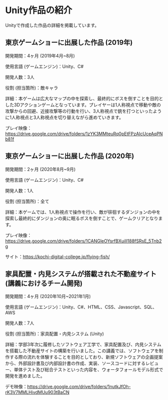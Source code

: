 # Unity作品の紹介
Unityで作成した作品の詳細を掲載しています。

## 東京ゲームショーに出展した作品 (2019年)
開発期間：4ヶ月 (2019年4月~8月)

使用言語 (ゲームエンジン)：Unity、C#

開発人数：3人

役割 (担当箇所)：敵キャラ

詳細：本ゲームは広大なマップの中を探索し、最終的にボスを倒すことを目的とした3Dアクションゲームとなっています。プレイヤーは1人称視点で移動や敵の攻撃からの回避、近接攻撃等の行動を行い、3人称視点で銃を打つといったように1人称視点と3人称視点を切り替えながら進めていきます。



プレイ映像：https://drive.google.com/drive/folders/1zYK3MMteuRq0pEtFPzAIcUceAqPNb81f

## 東京ゲームショーに出展した作品 (2020年)
開発期間：2ヶ月 (2020年8月~9月)

使用言語 (ゲームエンジン)：Unity、C#

開発人数：1人

役割 (担当箇所)：全て

詳細：本ゲームでは、1人称視点で操作を行い、敵が徘徊するダンジョンの中を探索し最終的にダンジョンの奥に眠るボスを倒すことで、ゲームクリアとなります。

プレイ映像：https://drive.google.com/drive/folders/1CANGleOYsrfBXuiIl188fSRsE_5Tnb2g

サイト：https://kochi-digital-college.jp/flying-fish/

## 家具配置・内見システムが搭載された不動産サイト　(講義におけるチーム開発)
開発期間：4ヶ月 (2020年10月~2021年1月)

使用言語 (ゲームエンジン)：Unity、C#、HTML、CSS、Javascript、SQL、AWS

開発人数：7人

役割 (担当箇所)：家具配置・内見システム (Unity)

詳細：学部3年次に履修したソフトウェア工学で、家具配置及び、内見システムを搭載した不動産サイトの構築を行いました。この講義では、ソフトウェアを制作する際の流れを体験することを目的としており、新規ソフトウェアの企画提案から、外部設計書及び内部設計書の作成、実装、ソースコードに対するレビュー、単体テスト及び総合テストといった内容を、ウォータフォールモデル形式で開発を進めました。


デモ映像：https://drive.google.com/drive/folders/1nutkJfOh-rK3V7MMLHivdMUu903tBaCN
